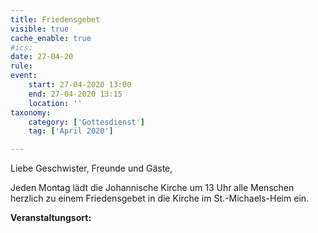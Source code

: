 ```yaml
---
title: Friedensgebet
visible: true
cache_enable: true
#ics: 
date: 27-04-20
rule: 
event:
	start: 27-04-2020 13:00
	end: 27-04-2020 13:15
	location: ''
taxonomy:
	category: ['Gottesdienst']
	tag: ['April 2020']

---
```

Liebe Geschwister, Freunde und Gäste,

Jeden Montag lädt die Johannische Kirche um 13 Uhr alle Menschen herzlich zu einem Friedensgebet in die Kirche im St.-Michaels-Heim ein.



**Veranstaltungsort:** 

